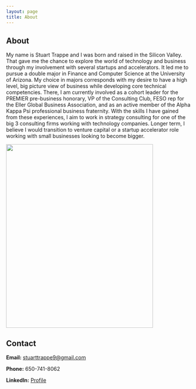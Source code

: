 ```yaml
---
layout: page
title: About
---
```

## About
My name is Stuart Trappe and I was born and raised in the Silicon Valley. That gave me the chance to explore the world of technology and business through my involvement with several startups and accelerators. It led me to pursue a double major in Finance and Computer Science at the University of Arizona. My choice in majors corresponds with my desire to have a high level, big picture view of business while developing core technical competencies. There, I am currently involved as a cohort leader for the PREMIER pre-business honorary, VP of the Consulting Club, FESO rep for the Eller Global Business Association, and as an active member of the Alpha Kappa Psi professional business fraternity. With the skills I have gained from these experiences, I aim to work in strategy consulting for one of the big 3 consulting firms working with technology companies. Longer term, I believe I would transition to venture capital or a startup accelerator role working with small businesses looking to become bigger.

<img src="https://raw.githubusercontent.com/GentlemanShark/Online-Resume/master/img/Stuart.jpg" width="400" height="500">

## Contact
**Email:** stuarttrappe9@gmail.com


**Phone:** 650-741-8062


**LinkedIn:** [Profile](https://www.linkedin.com/in/stuart-trappe/)
